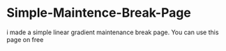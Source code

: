 # Simple-Maintence-Break-Page
i made a simple linear gradient maintenance break page. You can use this page on free
